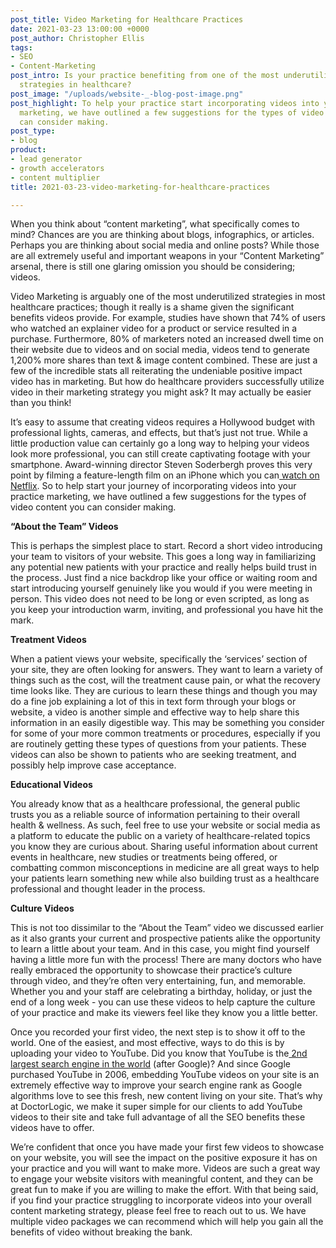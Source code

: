```yaml
---
post_title: Video Marketing for Healthcare Practices
date: 2021-03-23 13:00:00 +0000
post_author: Christopher Ellis
tags:
- SEO
- Content-Marketing
post_intro: Is your practice benefiting from one of the most underutilized marketing
  strategies in healthcare?
post_image: "/uploads/website-_-blog-post-image.png"
post_highlight: To help your practice start incorporating videos into your practice
  marketing, we have outlined a few suggestions for the types of video content you
  can consider making.
post_type:
- blog
product:
- lead generator
- growth accelerators
- content multiplier
title: 2021-03-23-video-marketing-for-healthcare-practices

---
```

When you think about “content marketing”, what specifically comes to mind? Chances are you are thinking about blogs, infographics, or articles. Perhaps you are thinking about social media and online posts? While those are all extremely useful and important weapons in your “Content Marketing” arsenal, there is still one glaring omission you should be considering; videos.

Video Marketing is arguably one of the most underutilized strategies in most healthcare practices; though it really is a shame given the significant benefits videos provide. For example, studies have shown that 74% of users who watched an explainer video for a product or service resulted in a purchase. Furthermore, 80% of marketers noted an increased dwell time on their website due to videos and on social media, videos tend to generate 1,200% more shares than text & image content combined. These are just a few of the incredible stats all reiterating the undeniable positive impact video has in marketing. But how do healthcare providers successfully utilize video in their marketing strategy you might ask? It may actually be easier than you think!

It’s easy to assume that creating videos requires a Hollywood budget with professional lights, cameras, and effects, but that’s just not true. While a little production value can certainly go a long way to helping your videos look more professional, you can still create captivating footage with your smartphone. Award-winning director Steven Soderbergh proves this very point by filming a feature-length film on an iPhone which you can[ watch on Netflix](https://www.theringer.com/movies/2019/2/7/18214924/steven-soderbergh-high-flying-bird-iphone-tangerine-unsane-netflix). So to help start your journey of incorporating videos into your practice marketing, we have outlined a few suggestions for the types of video content you can consider making.

**“About the Team” Videos**

This is perhaps the simplest place to start. Record a short video introducing your team to visitors of your website. This goes a long way in familiarizing any potential new patients with your practice and really helps build trust in the process. Just find a nice backdrop like your office or waiting room and start introducing yourself genuinely like you would if you were meeting in person. This video does not need to be long or even scripted, as long as you keep your introduction warm, inviting, and professional you have hit the mark.

**Treatment Videos**

When a patient views your website, specifically the ‘services’ section of your site, they are often looking for answers. They want to learn a variety of things such as the cost, will the treatment cause pain, or what the recovery time looks like. They are curious to learn these things and though you may do a fine job explaining a lot of this in text form through your blogs or website, a video is another simple and effective way to help share this information in an easily digestible way. This may be something you consider for some of your more common treatments or procedures, especially if you are routinely getting these types of questions from your patients. These videos can also be shown to patients who are seeking treatment, and possibly help improve case acceptance.

**Educational Videos**

You already know that as a healthcare professional, the general public trusts you as a reliable source of information pertaining to their overall health & wellness. As such, feel free to use your website or social media as a platform to educate the public on a variety of healthcare-related topics you know they are curious about. Sharing useful information about current events in healthcare, new studies or treatments being offered, or combatting common misconceptions in medicine are all great ways to help your patients learn something new while also building trust as a healthcare professional and thought leader in the process.

**Culture Videos**

This is not too dissimilar to the “About the Team” video we discussed earlier as it also grants your current and prospective patients alike the opportunity to learn a little about your team. And in this case, you might find yourself having a little more fun with the process! There are many doctors who have really embraced the opportunity to showcase their practice’s culture through video, and they’re often very entertaining, fun, and memorable. Whether you and your staff are celebrating a birthday, holiday, or just the end of a long week - you can use these videos to help capture the culture of your practice and make its viewers feel like they know you a little better.

Once you recorded your first video, the next step is to show it off to the world. One of the easiest, and most effective, ways to do this is by uploading your video to YouTube. Did you know that YouTube is the[ 2nd largest search engine in the world](https://www.forbes.com/sites/forbesagencycouncil/2017/05/15/are-you-maximizing-the-use-of-video-in-your-content-marketing-strategy/?sh=2b4e676f3584) (after Google)? And since Google purchased YouTube in 2006, embedding YouTube videos on your site is an extremely effective way to improve your search engine rank as Google algorithms love to see this fresh, new content living on your site. That’s why at DoctorLogic, we make it super simple for our clients to add YouTube videos to their site and take full advantage of all the SEO benefits these videos have to offer.

We’re confident that once you have made your first few videos to showcase on your website, you will see the impact on the positive exposure it has on your practice and you will want to make more. Videos are such a great way to engage your website visitors with meaningful content, and they can be great fun to make if you are willing to make the effort. With that being said, if you find your practice struggling to incorporate videos into your overall content marketing strategy, please feel free to reach out to us. We have multiple video packages we can recommend which will help you gain all the benefits of video without breaking the bank.
